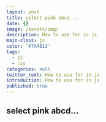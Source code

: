 ```yaml
---
layout: post
title: select pink abcd...
date: {}
image: /assets/img/
description: How to use for in js
main-class: js
color: '#7AAB13'
tags:
  - js
  - css
categories: null
twitter_text: How to use for in js
introduction: How to use for in js
published: true
---
```


## select pink abcd...


<script src="https://gist.github.com/HowieWang/47eb8c9d7d498cdfcf96244e85f05bc4.js"></script>
<script>
// for gist file show out
	var aFile = document.getElementsByClassName('gist-file'); // [0].style.marginLeft='50%';
   for(var i=0; i<aFile.length; i++){
       aFile[i].style.marginLeft='11%';
       aFile[i].style.marginRight='11%';
       }
</script>